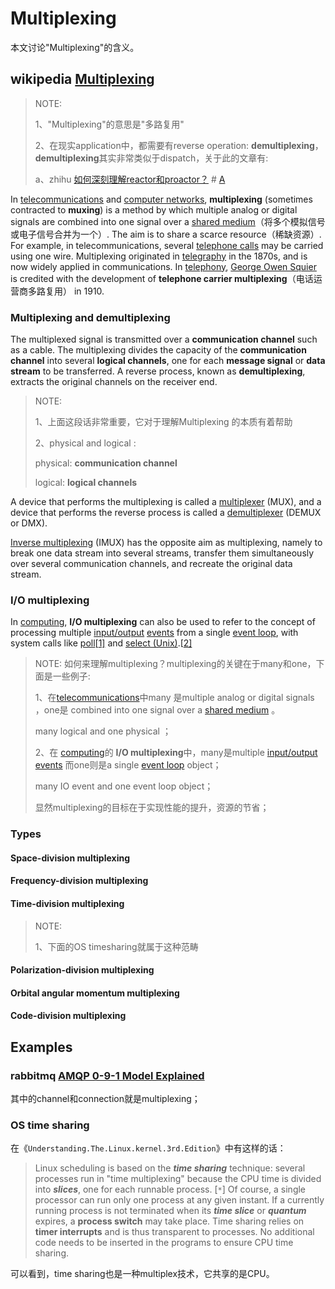 # Multiplexing

本文讨论"Multiplexing"的含义。

## wikipedia [Multiplexing](https://en.wikipedia.org/wiki/Multiplexing) 

> NOTE: 
>
> 1、"Multiplexing"的意思是"多路复用"
>
> 2、在现实application中，都需要有reverse operation: **demultiplexing**，**demultiplexing**其实非常类似于dispatch，关于此的文章有:
>
> a、zhihu [如何深刻理解reactor和proactor？](https://www.zhihu.com/question/26943938) # [A](https://www.zhihu.com/question/26943938/answer/68773398)
>
> 



In [telecommunications](https://en.wikipedia.org/wiki/Telecommunications) and [computer networks](https://en.wikipedia.org/wiki/Computer_networks), **multiplexing** (sometimes contracted to **muxing**) is a method by which multiple analog or digital signals are combined into one signal over a [shared medium](https://en.wikipedia.org/wiki/Shared_medium)（将多个模拟信号或电子信号合并为一个）. The aim is to share a scarce resource（稀缺资源）. For example, in telecommunications, several [telephone calls](https://en.wikipedia.org/wiki/Telephone_call) may be carried using one wire. Multiplexing originated in [telegraphy](https://en.wikipedia.org/wiki/Multiplexing#Telegraphy) in the 1870s, and is now widely applied in communications. In [telephony](https://en.wikipedia.org/wiki/Multiplexing#Telephony), [George Owen Squier](https://en.wikipedia.org/wiki/George_Owen_Squier) is credited with the development of **telephone carrier multiplexing**（电话运营商多路复用） in 1910.

### Multiplexing  and demultiplexing

The multiplexed signal is transmitted over a **communication channel** such as a cable. The multiplexing divides the capacity of the **communication channel** into several **logical channels**, one for each **message signal** or **data stream** to be transferred. A reverse process, known as **demultiplexing**, extracts the original channels on the receiver end.

> NOTE: 
>
> 1、上面这段话非常重要，它对于理解Multiplexing 的本质有着帮助
>
> 2、physical and logical :
>
> physical: **communication channel** 
>
> logical:  **logical channels**

A device that performs the multiplexing is called a [multiplexer](https://en.wikipedia.org/wiki/Multiplexer) (MUX), and a device that performs the reverse process is called a [demultiplexer](https://en.wikipedia.org/wiki/Demultiplexer) (DEMUX or DMX).

[Inverse multiplexing](https://en.wikipedia.org/wiki/Inverse_multiplexing) (IMUX) has the opposite aim as multiplexing, namely to break one data stream into several streams, transfer them simultaneously over several communication channels, and recreate the original data stream.

### I/O multiplexing

In [computing](https://en.wikipedia.org/wiki/Computing), **I/O multiplexing** can also be used to refer to the concept of processing multiple [input/output](https://en.wikipedia.org/wiki/Input/output) [events](https://en.wikipedia.org/wiki/Event_(computing)) from a single [event loop](https://en.wikipedia.org/wiki/Event_loop), with system calls like [poll](https://en.wikipedia.org/wiki/Poll_(Unix))[[1\]](https://en.wikipedia.org/wiki/Multiplexing#cite_note-1) and [select (Unix)](https://en.wikipedia.org/wiki/Select_(Unix)).[[2\]](https://en.wikipedia.org/wiki/Multiplexing#cite_note-2)



> NOTE: 如何来理解multiplexing？multiplexing的关键在于many和one，下面是一些例子: 
>
> 1、在[telecommunications](https://en.wikipedia.org/wiki/Telecommunications)中many 是multiple analog or digital signals ，one是 combined into one signal over a [shared medium](https://en.wikipedia.org/wiki/Shared_medium) 。
>
> many logical and one physical ；
>
> 2、在 [computing](https://en.wikipedia.org/wiki/Computing)的 **I/O multiplexing**中，many是multiple [input/output](https://en.wikipedia.org/wiki/Input/output) [events](https://en.wikipedia.org/wiki/Event_(computing)) 而one则是a single [event loop](https://en.wikipedia.org/wiki/Event_loop) object；
>
> many IO event and one event loop object；
>
> 显然multiplexing的目标在于实现性能的提升，资源的节省；

### Types



#### Space-division multiplexing

#### Frequency-division multiplexing

#### Time-division multiplexing

> NOTE: 
>
> 1、下面的OS timesharing就属于这种范畴

#### Polarization-division multiplexing

#### Orbital angular momentum multiplexing

#### Code-division multiplexing



## Examples

### rabbitmq [AMQP 0-9-1 Model Explained](https://www.rabbitmq.com/tutorials/amqp-concepts.html)

其中的channel和connection就是multiplexing；

### OS time sharing

在《`Understanding.The.Linux.kernel.3rd.Edition`》中有这样的话：

> Linux scheduling is based on the ***time sharing*** technique: several processes run in "time multiplexing" because the CPU time is divided into ***slices***, one for each runnable process. [`*`] Of course, a single processor can run only one process at any given instant. If a currently running process is not terminated when its ***time slice*** or ***quantum*** expires, a **process switch** may take place. Time sharing relies on **timer interrupts** and is thus transparent to processes. No additional code needs to be inserted in the programs to ensure CPU time sharing.

可以看到，time sharing也是一种multiplex技术，它共享的是CPU。